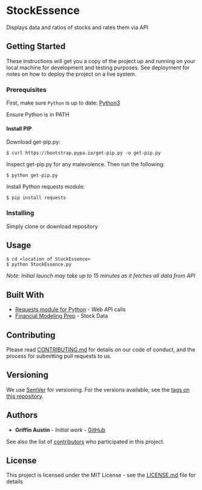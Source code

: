 # StockEssence
Displays data and ratios of stocks and rates them via API

## Getting Started

These instructions will get you a copy of the project up and running on your local machine for development and testing purposes. See deployment for notes on how to deploy the project on a live system.

### Prerequisites

First, make sure `Python` is up to date:
[Python3](https://www.python.org/downloads/)

Ensure Python is in PATH

#### Install PIP
Download get-pip.py:
```
$ curl https://bootstrap.pypa.io/get-pip.py -o get-pip.py
```

Inspect get-pip.py for any malevolence. Then run the following:
```
$ python get-pip.py
```

Install Python requests module:
```
$ pip install requests
```

### Installing

Simply clone or download repository

## Usage
```
$ cd <location of StockEssence>
$ python StockEssence.py
```
*Note: Initial launch may take up to 15 minutes as it fetches all data from API*

## Built With

* [Requests module for Python](http://docs.python-requests.org/en/master/) - Web API calls
* [Financial Modeling Prep](https://financialmodelingprep.com/) - Stock Data

## Contributing

Please read [CONTRIBUTING.md](https://gist.github.com/PurpleBooth/b24679402957c63ec426) for details on our code of conduct, and the process for submitting pull requests to us.

## Versioning

We use [SemVer](http://semver.org/) for versioning. For the versions available, see the [tags on this repository](https://github.com/GriffinAustin/StockEssence/tags). 

## Authors

* **Griffin Austin** - *Initial work* - [GitHub](https://github.com/GriffinAustin)

See also the list of [contributors](https://github.com/your/project/contributors) who participated in this project.

## License

This project is licensed under the MIT License - see the [LICENSE.md](LICENSE.md) file for details
